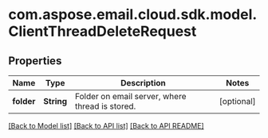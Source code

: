 
# com.aspose.email.cloud.sdk.model.ClientThreadDeleteRequest

## Properties
Name | Type | Description | Notes
------------ | ------------- | ------------- | -------------
**folder** | **String** | Folder on email server, where thread is stored.              |  [optional]


[[Back to Model list]](README.md#documentation-for-models) [[Back to API list]](README.md#documentation-for-api-endpoints) [[Back to API README]](README.md)

